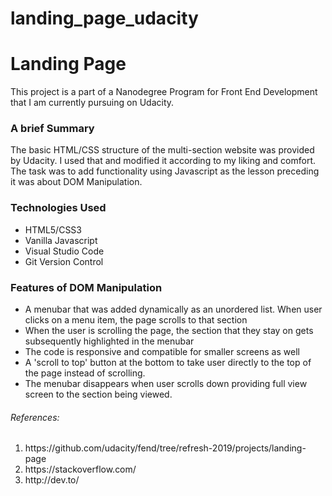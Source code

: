 # landing_page_udacity
<h1>Landing Page</h1>
<p>This project is a part of a Nanodegree Program for Front End Development that I am currently pursuing on Udacity.</p>

<h3>A brief Summary</h3>
<p>The basic HTML/CSS structure of the multi-section website was provided by Udacity. I used that and modified it according to my liking and comfort. 
The task was to add functionality using Javascript as the lesson preceding it was about DOM Manipulation. </p>

<h3>Technologies Used</h3>
<ul>
  <li>HTML5/CSS3</li>
  <li>Vanilla Javascript</li>
  <li>Visual Studio Code</li>
  <li>Git Version Control</li>
</ul>

<h3>Features of DOM Manipulation </h3>
<ul>
  <li>A menubar that was added dynamically as an unordered list. When user clicks on a menu item, the page scrolls to that section</li>
  <li>When the user is scrolling the page, the section that they stay on gets subsequently highlighted in the menubar</li>
  <li>The code is responsive and compatible for smaller screens as well</li>
  <li>A 'scroll to top' button at the bottom to take user directly to the top of the page instead of scrolling.</li>
  <li>The menubar disappears when user scrolls down providing full view screen to the section being viewed.</li>
</ul>






<h6>References:</h6>
<ol>
  <li>https://github.com/udacity/fend/tree/refresh-2019/projects/landing-page</li>
  <li>https://stackoverflow.com/</li>
  <li>http://dev.to/</li>
</ol>
